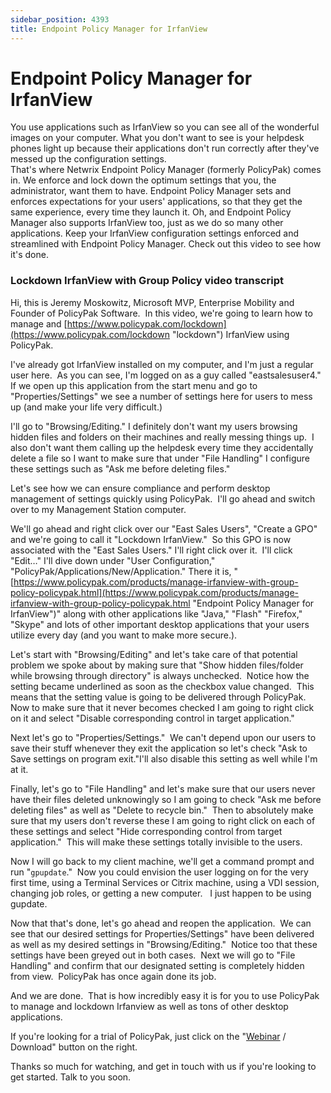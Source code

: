 ```yaml
---
sidebar_position: 4393
title: Endpoint Policy Manager for IrfanView
---
```


# Endpoint Policy Manager for IrfanView

You use applications such as IrfanView so you can see all of the wonderful images on your computer. What you don't want to see is your helpdesk phones light up because their applications don't run correctly after they've messed up the configuration settings.  
That's where Netwrix Endpoint Policy Manager (formerly PolicyPak) comes in. We enforce and lock down the optimum settings that you, the administrator, want them to have. Endpoint Policy Manager sets and enforces expectations for your users' applications, so that they get the same experience, every time they launch it. Oh, and Endpoint Policy Manager also supports IrfanView too, just as we do so many other applications. Keep your IrfanView configuration settings enforced and streamlined with Endpoint Policy Manager. Check out this video to see how it's done.

### Lockdown IrfanView with Group Policy video transcript

Hi, this is Jeremy Moskowitz, Microsoft MVP, Enterprise Mobility and Founder of PolicyPak Software.  In this video, we're going to learn how to manage and [https://www.policypak.com/lockdown](https://www.policypak.com/lockdown "lockdown") IrfanView using PolicyPak.

I've already got IrfanView installed on my computer, and I'm just a regular user here.  As you can see, I'm logged on as a guy called "eastsalesuser4."  If we open up this application from the start menu and go to "Properties/Settings" we see a number of settings here for users to mess up (and make your life very difficult.)

I'll go to "Browsing/Editing." I definitely don't want my users browsing hidden files and folders on their machines and really messing things up.  I also don't want them calling up the helpdesk every time they accidentally delete a file so I want to make sure that under "File Handling" I configure these settings such as "Ask me before deleting files."

Let's see how we can ensure compliance and perform desktop management of settings quickly using PolicyPak.  I'll go ahead and switch over to my Management Station computer.

We'll go ahead and right click over our "East Sales Users", "Create a GPO" and we're going to call it "Lockdown IrfanView."  So this GPO is now associated with the "East Sales Users." I'll right click over it.  I'll click "Edit…" I'll dive down under "User Configuration," "PolicyPak/Applications/New/Application." There it is, "[https://www.policypak.com/products/manage-irfanview-with-group-policy-policypak.html](https://www.policypak.com/products/manage-irfanview-with-group-policy-policypak.html "Endpoint Policy Manager for IrfanView")" along with other applications like "Java," "Flash" "Firefox," "Skype" and lots of other important desktop applications that your users utilize every day (and you want to make more secure.).

Let's start with "Browsing/Editing" and let's take care of that potential problem we spoke about by making sure that "Show hidden files/folder while browsing through directory" is always unchecked.  Notice how the setting became underlined as soon as the checkbox value changed.  This means that the setting value is going to be delivered through PolicyPak. Now to make sure that it never becomes checked I am going to right click on it and select "Disable corresponding control in target application."

Next let's go to "Properties/Settings."  We can't depend upon our users to save their stuff whenever they exit the application so let's check "Ask to Save settings on program exit."I'll also disable this setting as well while I'm at it.

Finally, let's go to "File Handling" and let's make sure that our users never have their files deleted unknowingly so I am going to check "Ask me before deleting files" as well as "Delete to recycle bin."  Then to absolutely make sure that my users don't reverse these I am going to right click on each of these settings and select "Hide corresponding control from target application."  This will make these settings totally invisible to the users.

Now I will go back to my client machine, we'll get a command prompt and run "`gpupdate`."  Now you could envision the user logging on for the very first time, using a Terminal Services or Citrix machine, using a VDI session, changing job roles, or getting a new computer.   I just happen to be using gupdate.

Now that that's done, let's go ahead and reopen the application.  We can see that our desired settings for Properties/Settings" have been delivered as well as my desired settings in "Browsing/Editing."  Notice too that these settings have been greyed out in both cases.  Next we will go to "File Handling" and confirm that our designated setting is completely hidden from view.  PolicyPak has once again done its job.

And we are done.  That is how incredibly easy it is for you to use PolicyPak to manage and lockdown Irfanview as well as tons of other desktop applications.

If you're looking for a trial of PolicyPak, just click on the "[Webinar](https://www.policypak.com/webinar/evaluate.html "Webinar") / Download" button on the right.

Thanks so much for watching, and get in touch with us if you're looking to get started. Talk to you soon.